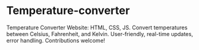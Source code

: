 # Temperature-converter
Temperature Converter Website: HTML, CSS, JS. Convert temperatures between Celsius, Fahrenheit, and Kelvin. User-friendly, real-time updates, error handling. Contributions welcome!
